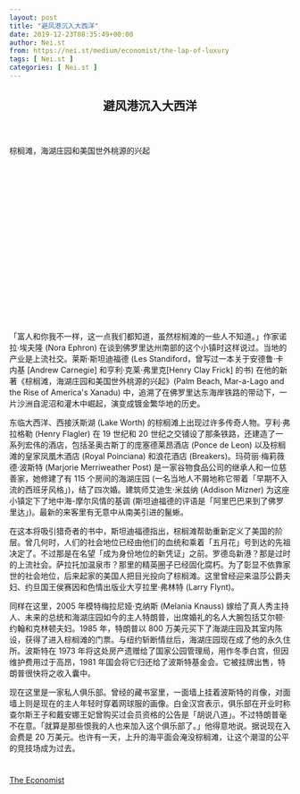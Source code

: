 ```yaml
---
layout: post
title: "避风港沉入大西洋"
date: 2019-12-23T08:35:49+00:00
author: Nei.st
from: https://nei.st/medium/economist/the-lap-of-luxury
tags: [ Nei.st ]
categories: [ Nei.st ]
---
```


<article class="post-11979 post type-post status-publish format-standard hentry category-economist" id="post-11979">
 <header class="page-header medium Archives">
  <div class="page-header__image">
  </div>
  <div class="page-header__content">
   <h1 class="page-title text-align-center">
    避风港沉入大西洋
   </h1>
  </div>
 </header>
 <div class="entry-content aesop-entry-content" id="post-11979-content">
  <link as="font" crossorigin="anonymous" href="//cdn.jsdelivr.net/gh/0nd1jyU39XQ/_/glyph/font-face/0uIzqoZjSuJfvSBnvgXTcApMtcVhMcpr.woff" rel="preload" type="font/woff"/>
  <link as="font" crossorigin="anonymous" href="//cdn.jsdelivr.net/gh/0nd1jyU39XQ/_/glyph/font-face/1sTnSLZWDKucPX6SAk.woff" rel="preload" type="font/woff"/>
  <p class="blog-post__description">
   棕榈滩，海湖庄园和美国世外桃源的兴起
  </p>
  <span id="more-11979">
  </span>
  <div class="navigation__primary-inner">
   <a class="economist__link-logo" href="//nei.st/medium/economist">
   </a>
  </div>
  <div class="container img component-image">
   <div class="aspectRatioPlaceholder" style="padding-bottom:56.25%;height: 0;">
    <div class="progressiveMedia" data-height="720" data-width="1280">
     <img alt="" class="progressiveMedia-image" data-src="https://cdn.jsdelivr.net/gh/0nd1jyU39XQ/_/img/1/e52bf525gy1g9wtgm7sh5j20zk0k07de.jpg" src="https://cdn.jsdelivr.net/gh/0nd1jyU39XQ/_/img/1/e52bf525gy1g9wtgm7sh5j20zk0k07de.jpg"/>
    </div>
   </div>
  </div>
  <p>
   「富人和你我不一样，这一点我们都知道，虽然棕榈滩的一些人不知道。」作家诺拉·埃夫隆 (Nora Ephron) 在谈到佛罗里达州南部的这个小镇时这样说过。当地的产业是上流社交。莱斯·斯坦迪福德 (Les Standiford，曾写过一本关于安德鲁·卡内基 [Andrew Carnegie] 和亨利·克莱·弗里克[Henry Clay Frick] 的书) 在他的新著《棕榈滩，海湖庄园和美国世外桃源的兴起》(Palm Beach, Mar-a-Lago and the Rise of America's Xanadu) 中，追溯了在佛罗里达东海岸铁路的带动下，一片沙洲自泥沼和灌木中崛起，演变成镀金繁华地的历史。
  </p>
  <p>
   东临大西洋、西接沃斯湖 (Lake Worth) 的棕榈滩上出现过许多传奇人物。亨利·弗拉格勒 (Henry Flagler) 在 19 世纪和 20 世纪之交铺设了那条铁路，还建造了一系列宏伟的酒店，包括圣奥古斯丁的庞塞德莱昂酒店 (Ponce de Leon) 以及棕榈滩的皇家凤凰木酒店 (Royal Poinciana) 和浪花酒店 (Breakers)。玛荷丽·梅莉薇德·波斯特 (Marjorie Merriweather Post) 是一家谷物食品公司的继承人和一位慈善家，她修建了有 115 个房间的海湖庄园 (一名当地人不屑地称它带着「早期不入流的西班牙风格」)，结了四次婚。建筑师艾迪生·米兹纳 (Addison Mizner) 为这座小镇定下了地中海-摩尔风情的基调 (斯坦迪福德的评语是「阿里巴巴来到了佛罗里达」)。最新的来客里有无意中从南美引进的鬣蜥。
  </p>
  <p>
   在这本将吸引猎奇者的书中，斯坦迪福德指出，棕榈滩帮助重新定义了美国的阶层。曾几何时，人们的社会地位已经由他们的血统和乘着「五月花」号到达的先祖决定了。不过那是在名望「成为身份地位的新凭证」之前。罗德岛新港？那是过时的上流社会。萨拉托加温泉市？那里的精英圈子已经固化腐朽。为了彰显不依靠家世的社会地位，后来起家的美国人把目光投向了棕榈滩。这里曾经迎来温莎公爵夫妇、约旦国王侯赛因和色情出版业大亨拉里·弗林特 (Larry Flynt)。
  </p>
  <p>
   同样在这里，2005 年模特梅拉尼娅·克纳斯 (Melania Knauss) 嫁给了真人秀主持人、未来的总统和海湖庄园如今的主人特朗普，出席婚礼的名人大腕包括艾尔顿·约翰和克林顿夫妇。1985 年，特朗普以 800 万美元买下了海湖庄园及其室内陈设，获得了进入棕榈滩的门票。与纽约斩断情丝后，海湖庄园现在成了他的永久住所。波斯特在 1973 年将这处房产遗赠给了国家公园管理局，用作冬季白宫，但因维护费用过于高昂，1981 年国会将它归还给了波斯特基金会。它被挂牌出售，特朗普很快将之收入囊中。
  </p>
  <p>
   现在这里是一家私人俱乐部。曾经的藏书室里，一面墙上挂着波斯特的肖像，对面墙上则是现在的主人年轻时穿着网球服的画像。白金汉宫表示，俱乐部在开业时称查尔斯王子和戴安娜王妃曾购买过会员资格的公告是「胡说八道」。不过特朗普毫不在意。「就算是那些恨我的人也来加入这个俱乐部了。」他得意地说。据说现在入会费是 20 万美元。也许有一天，上升的海平面会淹没棕榈滩，让这个潮湿的公平的竞技场成为过去。
  </p>
  <div class="code-block code-block-1" style="margin: 8px 0; clear: both;">
   <div class="container ads_KbHEVhh8Rw">
    <div class="card card--blog post-sidebar">
     <div class="card-body">
      <div class="logo_ngcontent-kty-0">
      </div>
      <div class="iframe-blocker U6XAMK63Vh00WqvF2BacIQ">
       <div class="background-h60B">
       </div>
       <div class="WumZiPCS4MeMw4pxQ">
       </div>
      </div>
     </div>
     <div class="card-footer">
      <div class="card-footer-wrapper" layout="row bottom-left">
      </div>
     </div>
    </div>
   </div>
  </div>
  <div class="container ag ah">
   <div class="fe n el">
    <a class="dt du bn bo bp bq br bs bt bu dv dw bx by dx dy" href="https://nei.st/medium/economist?source=https://www.economist.com/books-and-arts/2019/11/07/palm-beach-and-the-rise-of-american-celebrity">
     <div class="c ff fg ag ah fh el fi fj ce fk fl fm fn fo fp fq fr fs ft fu">
      <div class="bs em en eo ep eq fv ah fw fg ag bm eu fx q fy fz p ac">
      </div>
     </div>
    </a>
   </div>
  </div>
  <div class="code-block code-block-2" style="margin: 8px 0; clear: both;">
   <br/>
   <div class="container ads_KbHEVhh8Rw">
    <div class="card card--blog post-sidebar">
     <div class="card-body">
      <div class="logo_ngcontent-kty-0">
      </div>
      <div class="iframe-blocker U6XAMK63Vh00WqvF2BacIQ">
       <div class="background-h60B">
       </div>
       <div class="WumZiPCS4MeMw4pxQ">
       </div>
      </div>
     </div>
     <div class="card-footer">
      <div class="card-footer-wrapper" layout="row bottom-left">
      </div>
     </div>
    </div>
   </div>
  </div>
 </div>
 <footer class="entry-footer">
  <div class="categories icon-link">
   <a href="https://nei.st/category/medium/economist" rel="category tag">
    The Economist
   </a>
  </div>
 </footer>
</article>

